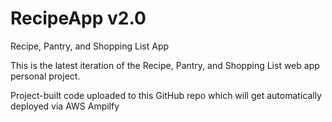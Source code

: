 # RecipeApp v2.0
Recipe, Pantry, and Shopping List App

This is the latest iteration of the Recipe, Pantry, and Shopping List web app personal project.

Project-built code uploaded to this GitHub repo which will get automatically deployed via AWS Ampilfy

